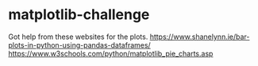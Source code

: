 # matplotlib-challenge
Got help from these websites for the plots. 
https://www.shanelynn.ie/bar-plots-in-python-using-pandas-dataframes/
https://www.w3schools.com/python/matplotlib_pie_charts.asp
